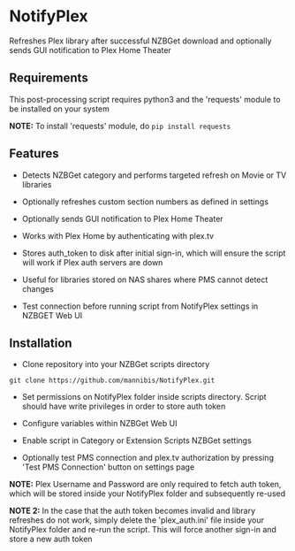 # NotifyPlex
Refreshes Plex library after successful NZBGet download and optionally sends GUI notification to Plex Home Theater

## Requirements

This post-processing script requires python3 and the 'requests' module to be installed on your system

**NOTE:** To install 'requests' module, do `pip install requests`

## Features

* Detects NZBGet category and performs targeted refresh on Movie or TV libraries

* Optionally refreshes custom section numbers as defined in settings

* Optionally sends GUI notification to Plex Home Theater

* Works with Plex Home by authenticating with plex.tv

* Stores auth_token to disk after initial sign-in, which will ensure the script will work if Plex auth servers are down

* Useful for libraries stored on NAS shares where PMS cannot detect changes

* Test connection before running script from NotifyPlex settings in NZBGET Web UI

## Installation 

* Clone repository into your NZBGet scripts directory

`git clone https://github.com/mannibis/NotifyPlex.git`

* Set permissions on NotifyPlex folder inside scripts directory. Script should have write privileges in order to store auth token

* Configure variables within NZBGet Web UI

* Enable script in Category or Extension Scripts NZBGet settings

* Optionally test PMS connection and plex.tv authorization by pressing 'Test PMS Connection' button on settings page

**NOTE:** Plex Username and Password are only required to fetch auth token, which will be stored inside your NotifyPlex folder and subsequently re-used

**NOTE 2:** In the case that the auth token becomes invalid and library refreshes do not work, simply delete the 'plex_auth.ini' file inside your NotifyPlex folder and re-run the script. This will force another sign-in and store a new auth token
